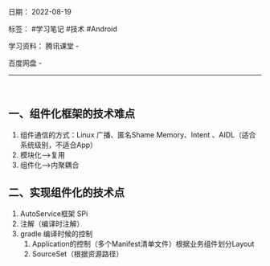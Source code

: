 日期： 2022-08-19

标签： #学习笔记 #技术 #Android 

学习资料： 
腾讯课堂 - 

百度网盘 - 

---
<br>

## 一、组件化框架的技术难点
1. 组件通信的方式：Linux 广播、匿名Shame Memory、Intent 、AIDL（适合系统级别，不适合App）
2. 模块化-->复用
3. 组件化-->内聚耦合


## 二、实现组件化的技术点
1. AutoService框架 SPi
2. 注解（编译时注解）
3. gradle 编译时候的控制
	1. Application的控制（多个Manifest清单文件）根据业务组件划分Layout
	2. SourceSet（根据资源路径）

